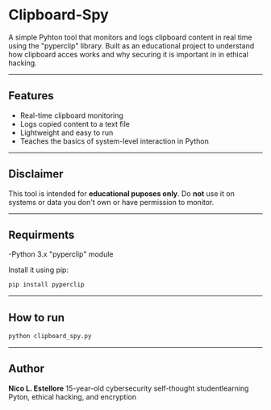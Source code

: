 # Clipboard-Spy

A simple Pyhton tool that monitors and logs clipboard content in real time using the "pyperclip" library. Built as an educational project to understand how clipboard acces works and why
securing it is important in in ethical hacking.

----

## Features

- Real-time clipboard monitoring
- Logs copied content to a text file
- Lightweight and easy to run
- Teaches the basics of system-level interaction in Python

---

## Disclaimer

This tool is intended for **educational puposes only**. Do **not** use it on systems or data you don't own or have permission to monitor.

---

## Requirments

-Python 3.x
"pyperclip" module

Install it using pip:

```bash
pip install pyperclip
```

---

## How to run
```bash
python clipboard_spy.py
```

---

## Author

**Nico L. Estellore**
15-year-old cybersecurity self-thought studentlearning Pyton, ethical hacking, and encryption
